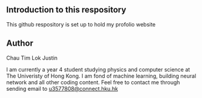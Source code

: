 ## Introduction to this respository
This github respository is set up to hold my profolio website 

## Author
Chau Tim Lok Justin 

I am currently a year 4 student studying physics and computer science at The Univeristy of Hong Kong. 
I am fond of machine learning, building neural network and all other coding content.
Feel free to contact me through sending email to u3577808@connect.hku.hk 
